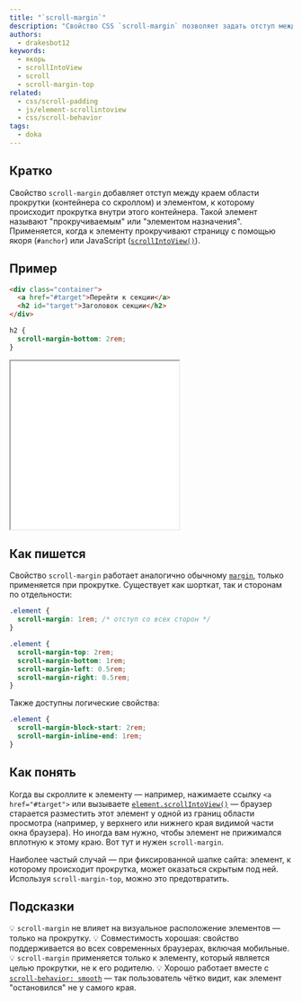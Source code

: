 ```yaml
---
title: "`scroll-margin`"
description: "Свойство CSS `scroll-margin` позволяет задать отступ между краем области прокрутки и элементом, к которому осуществляется прокрутка. Полезно при работе с якорными ссылками и scrollIntoView."
authors:
  - drakesbot12
keywords:
  - якорь
  - scrollIntoView
  - scroll
  - scroll-margin-top
related:
  - css/scroll-padding
  - js/element-scrollintoview
  - css/scroll-behavior
tags:
  - doka
---
```


## Кратко

Свойство `scroll-margin` добавляет отступ между краем области прокрутки (контейнера со скроллом) и элементом, к которому происходит прокрутка внутри этого контейнера. Такой элемент называют "прокручиваемым" или "элементом назначения". Применяется, когда к элементу прокручивают страницу с помощью якоря (`#anchor`) или JavaScript ([`scrollIntoView()`](/js/element-scrollintoview/)).

## Пример

```html
<div class="container">
  <a href="#target">Перейти к секции</a>
  <h2 id="target">Заголовок секции</h2>
</div>
```

```css
h2 {
  scroll-margin-bottom: 2rem;
}
```

<iframe title="Отступ сверху при прокрутке к элементу" src="demos/basic/" height="300"></iframe>

## Как пишется

Свойство `scroll-margin` работает аналогично обычному [`margin`](/css/margin/), только применяется при прокрутке. Существует как шорткат, так и сторонам по отдельности:

```css
.element {
  scroll-margin: 1rem; /* отступ со всех сторон */
}
```

```css
.element {
  scroll-margin-top: 2rem;
  scroll-margin-bottom: 1rem;
  scroll-margin-left: 0.5rem;
  scroll-margin-right: 0.5rem;
}
```

Также доступны логические свойства:

```css
.element {
  scroll-margin-block-start: 2rem;
  scroll-margin-inline-end: 1rem;
}
```

## Как понять

Когда вы скроллите к элементу — например, нажимаете ссылку `<a href="#target">` или вызываете [`element.scrollIntoView()`](/js/element-scrollintoview/) — браузер старается разместить этот элемент у одной из границ области просмотра (например, у верхнего или нижнего края видимой части окна браузера). Но иногда вам нужно, чтобы элемент не прижимался вплотную к этому краю. Вот тут и нужен `scroll-margin`.

Наиболее частый случай — при фиксированной шапке сайта: элемент, к которому происходит прокрутка, может оказаться скрытым под ней. Используя `scroll-margin-top`, можно это предотвратить.

## Подсказки

💡 `scroll-margin` не влияет на визуальное расположение элементов — только на прокрутку.
💡 Совместимость хорошая: свойство поддерживается во всех современных браузерах, включая мобильные.
💡 `scroll-margin` применяется только к элементу, который является целью прокрутки, не к его родителю.
💡 Хорошо работает вместе с [`scroll-behavior: smooth`](/css/scroll-behavior/) — так пользователь чётко видит, как элемент "остановился" не у самого края.
